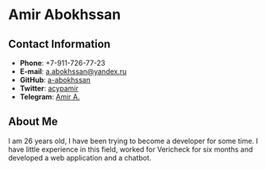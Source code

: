 # Amir Abokhssan

## Contact Information
 - **Phone**: +7-911-726-77-23
 - **E-mail**: a.abokhssan@yandex.ru
 - **GitHub**: [a-abokhssan](https://github.com/a-abokhssan)
 - **Twitter**: [acypamir](https://twitter.com/acypamir)
 - **Telegram**: [Amir A.](https://t.me/a_abokhssan)

## About Me
I am 26 years old, I have been trying to become a developer for some time. I have little experience in this field, worked for Vericheck for six months and developed a web application and a chatbot.


